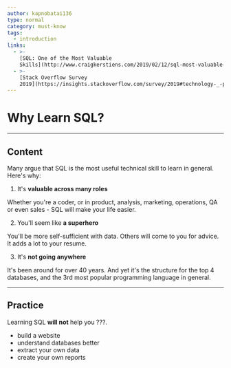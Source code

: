 ```yaml
---
author: kapnobatai136
type: normal
category: must-know
tags:
  - introduction
links:
  - >-
    [SQL: One of the Most Valuable
    Skills](http://www.craigkerstiens.com/2019/02/12/sql-most-valuable-skill/){website}
  - >-
    [Stack Overflow Survey
    2019](https://insights.stackoverflow.com/survey/2019#technology-_-programming-scripting-and-markup-languages){website}
---
```


# Why Learn SQL?


---

## Content

Many argue that SQL is the most useful technical skill to learn in general. Here's why:

1. It's **valuable across many roles**

Whether you're a coder, or in product, analysis, marketing, operations, QA or even sales - SQL will make your life easier.

2. You'll seem like **a superhero**

You'll be more self-sufficient with data. Others will come to you for advice. It adds a lot to your resume.

3. It's **not going anywhere**

It's been around for over 40 years. And yet it's the structure for the top 4 databases, and the 3rd most popular programming language in general.


---

## Practice

Learning SQL **will not** help you ???.

- build a website
- understand databases better
- extract your own data
- create your own reports
 
